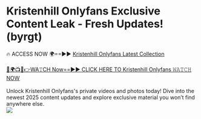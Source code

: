 # Kristenhill Onlyfans Exclusive Content Leak - Fresh Updates! (byrgt)

🔥 ACCESS NOW 🌍==►► <a href="https://tinyurl.com/kvy9nzfs" rel="nofollow">Kristenhill Onlyfans Latest Collection</a>
<br><br>
[🔴🌍📺📱👉WA𝚃CH Now==►► CLICK HERE TO Kristenhill Onlyfans 𝚆𝙰𝚃𝙲𝙷 NOW](https://tinyurl.com/kvy9nzfs)
<br><br>
Unlock Kristenhill Onlyfans's private videos and photos today! Dive into the newest 2025 content updates and explore exclusive material you won’t find anywhere else.
<br>
<a href="https://tinyurl.com/kvy9nzfs" rel="nofollow" data-target="animated-image.originalLink"><img src="https://camo.githubusercontent.com/8a4f000d20f83aca3bf7ec5f350d767afa0574a8a352519fd8cfa583a6f93a33/68747470733a2f2f692e696d6775722e636f6d2f644a486b345a712e676966" data-canonical-src="https://i.imgur.com/dJHk4Zq.gif" style="max-width: 100%; display: inline-block;" data-target="animated-image.originalImage"></a>
<br>
